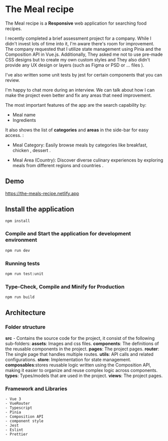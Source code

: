 # The Meal recipe

The Meal recipe is a **Responsive** web application for searching food recipes.

I recently completed a brief assessment project for a company. While I didn't invest lots of time into it, I'm aware there's room for improvement. The company requested that I utilize state management using Pinia and the Composition API in Vue.js. Additionally, They asked me not to use pre-made CSS designs but to create my own custom styles and They also didn't provide any UX design or layers (such as Figma or PSD or ... files ).

I've also written some unit tests by jest for certain components that you can review.

I'm happy to chat more during an interview. We can talk about how I can make the project even better and fix any areas that need improvement.

The most important features of the app are the search capability by:

- Meal name
- Ingredients

It also shows the list of **categories** and **areas** in the side-bar for easy access. :

- Meal Category: Easily browse meals by categories like breakfast, chicken , dessert .

- Meal Area (Country): Discover diverse culinary experiences by exploring meals from different regions and countries .

## Demo

https://the-meals-recipe.netlify.app

## Install the application

```sh
npm install
```

### Compile and Start the application for development environment

```sh
npm run dev
```

### Running tests

```sh
npm run test:unit
```

### Type-Check, Compile and Minify for Production

```sh
npm run build
```

## Architecture

### Folder structure

**src** - Contains the source code for the project, it consist of the following sub-folders:
**assets**: Images and css files.
**components**: The definitions of the reusable components in the project.
**pages**: The project pages.
**router**: The single page that handles multiple routes.
**utils**: API calls and related configurations.
**store**: Implementation for state management.
**composables**:stores reusable logic written using the Composition API, making it easier to organize and reuse complex logic across components.
**types**: Types/models that are used in the project.
**views**: The project pages.

### Framework and Libraries

    - Vue 3
    - VueRouter
    - Typescript
    - Pinia
    - Composition API
    - component style
    - Jest
    - Eslint
    - Prettier
